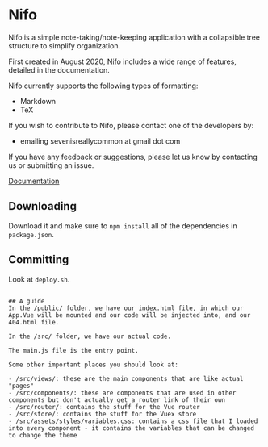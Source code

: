 # Nifo

Nifo is a simple note-taking/note-keeping application with a collapsible tree structure to simplify organization.

First created in August 2020, [Nifo](https:;//nifofin.github.io/nifo/) includes a wide range of features, detailed in the documentation.

Nifo currently supports the following types of formatting:

- Markdown
- TeX

If you wish to contribute to Nifo, please contact one of the developers by:

- emailing sevenisreallycommon at gmail dot com

If you have any feedback or suggestions, please let us know by contacting us or submitting an issue.

[Documentation](https://github.com/nifofin/nifo-src/blob/master/src/views/about_markdown.md)

## Downloading

Download it and make sure to `npm install` all of the dependencies in `package.json`.

## Committing

Look at `deploy.sh`.

```

## A guide
In the /public/ folder, we have our index.html file, in which our App.Vue will be mounted and our code will be injected into, and our 404.html file.

In the /src/ folder, we have our actual code.

The main.js file is the entry point.

Some other important places you should look at:

- /src/views/: these are the main components that are like actual "pages"
- /src/components/: these are components that are used in other components but don't actually get a router link of their own
- /src/router/: contains the stuff for the Vue router
- /src/store/: contains the stuff for the Vuex store
- /src/assets/styles/variables.css: contains a css file that I loaded into every component - it contains the variables that can be changed to change the theme
